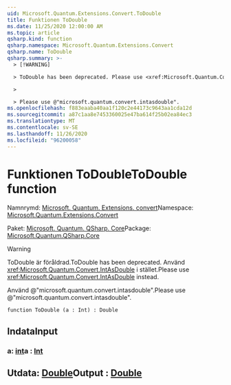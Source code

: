 ```yaml
---
uid: Microsoft.Quantum.Extensions.Convert.ToDouble
title: Funktionen ToDouble
ms.date: 11/25/2020 12:00:00 AM
ms.topic: article
qsharp.kind: function
qsharp.namespace: Microsoft.Quantum.Extensions.Convert
qsharp.name: ToDouble
qsharp.summary: >-
  > [!WARNING]

  > ToDouble has been deprecated. Please use <xref:Microsoft.Quantum.Convert.IntAsDouble> instead.

  >

  > Please use @"microsoft.quantum.convert.intasdouble".
ms.openlocfilehash: f883eaaba40aa1f120c2e44173c9643aa1cda12d
ms.sourcegitcommit: a87c1aa8e7453360025e47ba614f25b02ea84ec3
ms.translationtype: MT
ms.contentlocale: sv-SE
ms.lasthandoff: 11/26/2020
ms.locfileid: "96200058"
---
```

# <a name="todouble-function"></a><span data-ttu-id="4666b-102">Funktionen ToDouble</span><span class="sxs-lookup"><span data-stu-id="4666b-102">ToDouble function</span></span>

<span data-ttu-id="4666b-103">Namnrymd: [Microsoft. Quantum. Extensions. convert](xref:Microsoft.Quantum.Extensions.Convert)</span><span class="sxs-lookup"><span data-stu-id="4666b-103">Namespace: [Microsoft.Quantum.Extensions.Convert](xref:Microsoft.Quantum.Extensions.Convert)</span></span>

<span data-ttu-id="4666b-104">Paket: [Microsoft. Quantum. QSharp. Core](https://nuget.org/packages/Microsoft.Quantum.QSharp.Core)</span><span class="sxs-lookup"><span data-stu-id="4666b-104">Package: [Microsoft.Quantum.QSharp.Core](https://nuget.org/packages/Microsoft.Quantum.QSharp.Core)</span></span>


> [!WARNING]
> <span data-ttu-id="4666b-105">ToDouble är föråldrad.</span><span class="sxs-lookup"><span data-stu-id="4666b-105">ToDouble has been deprecated.</span></span> <span data-ttu-id="4666b-106">Använd <xref:Microsoft.Quantum.Convert.IntAsDouble> i stället.</span><span class="sxs-lookup"><span data-stu-id="4666b-106">Please use <xref:Microsoft.Quantum.Convert.IntAsDouble> instead.</span></span>
>
> <span data-ttu-id="4666b-107">Använd @"microsoft.quantum.convert.intasdouble".</span><span class="sxs-lookup"><span data-stu-id="4666b-107">Please use @"microsoft.quantum.convert.intasdouble".</span></span>



```qsharp
function ToDouble (a : Int) : Double
```


## <a name="input"></a><span data-ttu-id="4666b-108">Indata</span><span class="sxs-lookup"><span data-stu-id="4666b-108">Input</span></span>

### <a name="a--int"></a><span data-ttu-id="4666b-109">a: [int](xref:microsoft.quantum.lang-ref.int)</span><span class="sxs-lookup"><span data-stu-id="4666b-109">a : [Int](xref:microsoft.quantum.lang-ref.int)</span></span>





## <a name="output--double"></a><span data-ttu-id="4666b-110">Utdata: [Double](xref:microsoft.quantum.lang-ref.double)</span><span class="sxs-lookup"><span data-stu-id="4666b-110">Output : [Double](xref:microsoft.quantum.lang-ref.double)</span></span>

